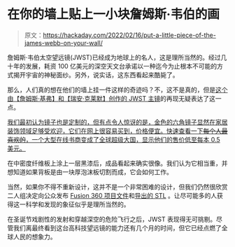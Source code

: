 # 在你的墙上贴上一小块詹姆斯·韦伯的画

> 原文：<https://hackaday.com/2022/02/16/put-a-little-piece-of-the-james-webb-on-your-wall/>

詹姆斯·韦伯太空望远镜(JWST)已经成为地球上的名人，这是理所当然的。经过几十年的发展，耗资 100 亿美元的深空天文台承诺以一种迄今为止根本不可能的方式揭开宇宙的神秘面纱。另外，说实话，这东西看起来酷毙了。

那么，人们真的想在他们的墙上挂一件这样的奇迹吗？不，这不是真的，但是[这个由【詹姆斯·基弗】和【瑞安·克莱默】创作的 JWST 主镜](https://jameskiefer.com/posts/wall-art-of-the-james-webb-space-telescope/)的再现无疑表达了这一点。

[我们最初认为镜子也是定制的，但有点令人惊讶的是，金色的六角镜子显然在家居装饰领域足够受欢迎，它们在网上很容易买到，价格便宜。快速查看一下~~每个人最喜欢的~~，一个大型在线书商变成了全球超级大国，显示他们的售价低至每本 0.5 美元。](https://hackaday.com/wp-content/uploads/2022/02/jwstwall_detail.jpg)

在中密度纤维板上涂上一层黑漆后，成品看起来确实很像。我们认为它相当重，并想知道如果背板是由一块厚泡沫板切割而成，它会如何工作。

当然，如果你不得不重新设计，这并不是一个非常困难的设计，但我们仍然很欣赏二人组决定向公众发布 [Fusion 360 项目文件](https://jameskiefer.com/posts/wall-art-of-the-james-webb-space-telescope/james-webb.f3d)和[导出的 STL](https://jameskiefer.com/posts/wall-art-of-the-james-webb-space-telescope/james-webb-space-art.stl) 。让尽可能多的人获得这一科学和发现的象征似乎是理所当然的。

在圣诞节戏剧性的发射和穿越深空的危险飞行之后，JWST 表现得无可挑剔。尽管我们离最终看到这台高科技望远镜的能力还有几个月的时间，但它已经点燃了全球人民的想象力。